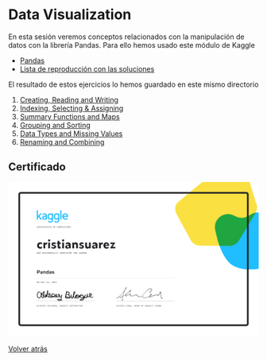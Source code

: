 # Data Visualization

En esta sesión veremos conceptos relacionados con la manipulación de datos con 
la librería Pandas. Para ello hemos usado este módulo de Kaggle

- [Pandas][pandas]
- [Lista de reproducción con las soluciones][youtube-playlist]

El resultado de estos ejercicios lo hemos guardado en este mismo directorio

1. [Creating, Reading and Writing][creating-reading-and-writing]
2. [Indexing, Selecting & Assigning][indexing-selecting-and-assigning]
3. [Summary Functions and Maps][summary-functions-and-maps]
4. [Grouping and Sorting][grouping-and-sorting]
5. [Data Types and Missing Values][data-types-and-missing-values]
6. [Renaming and Combining][renaming-and-combining]

## Certificado

[![Certificado Pandas](cristiansuarez-Pandas.png)][certificate]

[Volver atrás](../.)

<!-- LINKS -->
[youtube-playlist]:https://youtube.com/playlist?list=PLZh1qmaTeQ-qfgSKS6bEqX_HGIAXDWAbX
[pandas]:https://www.kaggle.com/learn/pandas
[creating-reading-and-writing]:01-creating-reading-and-writing
[indexing-selecting-and-assigning]:02-indexing-selecting-and-assigning
[summary-functions-and-maps]:03-summary-functions-and-maps
[grouping-and-sorting]:04-grouping-and-sorting
[data-types-and-missing-values]:05-data-types-and-missing-values
[renaming-and-combining]:06-renaming-and-combining
[certificate]:https://www.kaggle.com/learn/certification/cristiansuarez/pandas
